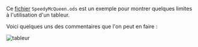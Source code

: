 Ce [fichier](https://github.com/NaturelEtChaud/NSI-Terminale/blob/main/4%20Base%20de%20donn%C3%A9es/Gothan/SpeedyMcQueen.ods) `SpeedyMcQueen.ods` est un exemple pour montrer quelques limites à l'utilisation d'un tableur.

Voici quelques uns des commentaires que l'on peut en faire :

![tableur](https://github.com/NaturelEtChaud/NSI-Terminale/blob/main/4%20Base%20de%20donn%C3%A9es/Gothan/01%20-%20analyse%20du%20tableur.png)

